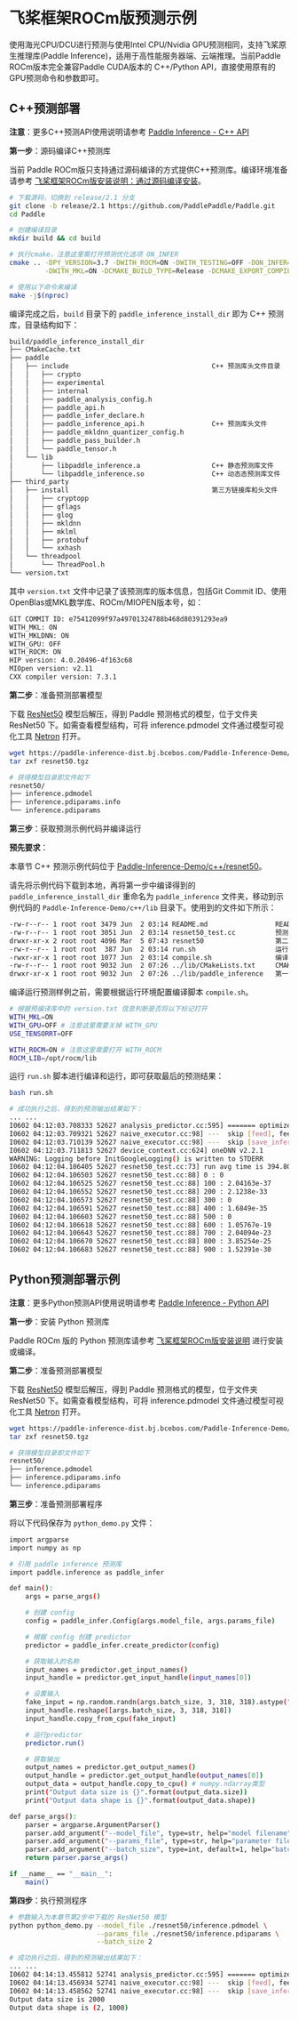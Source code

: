 # 飞桨框架ROCm版预测示例

使用海光CPU/DCU进行预测与使用Intel CPU/Nvidia GPU预测相同，支持飞桨原生推理库(Paddle Inference)，适用于高性能服务器端、云端推理。当前Paddle ROCm版本完全兼容Paddle CUDA版本的 C++/Python API，直接使用原有的GPU预测命令和参数即可。

## C++预测部署

**注意**：更多C++预测API使用说明请参考 [Paddle Inference - C++ API](https://paddle-inference.readthedocs.io/en/latest/api_reference/cxx_api_index.html)

**第一步**：源码编译C++预测库

当前 Paddle ROCm版只支持通过源码编译的方式提供C++预测库。编译环境准备请参考 [飞桨框架ROCm版安装说明：通过源码编译安装](./paddle_install_cn.html)。

```bash
# 下载源码，切换到 release/2.1 分支
git clone -b release/2.1 https://github.com/PaddlePaddle/Paddle.git
cd Paddle

# 创建编译目录
mkdir build && cd build

# 执行cmake，注意这里需打开预测优化选项 ON_INFER
cmake .. -DPY_VERSION=3.7 -DWITH_ROCM=ON -DWITH_TESTING=OFF -DON_INFER=ON \
         -DWITH_MKL=ON -DCMAKE_BUILD_TYPE=Release -DCMAKE_EXPORT_COMPILE_COMMANDS=ON

# 使用以下命令来编译
make -j$(nproc)
```

编译完成之后，`build` 目录下的 `paddle_inference_install_dir` 即为 C++ 预测库，目录结构如下：

```bash
build/paddle_inference_install_dir
├── CMakeCache.txt
├── paddle
│   ├── include                                    C++ 预测库头文件目录
│   │   ├── crypto
│   │   ├── experimental
│   │   ├── internal
│   │   ├── paddle_analysis_config.h
│   │   ├── paddle_api.h
│   │   ├── paddle_infer_declare.h
│   │   ├── paddle_inference_api.h                 C++ 预测库头文件
│   │   ├── paddle_mkldnn_quantizer_config.h
│   │   ├── paddle_pass_builder.h
│   │   └── paddle_tensor.h
│   └── lib
│       ├── libpaddle_inference.a                  C++ 静态预测库文件
│       └── libpaddle_inference.so                 C++ 动态态预测库文件
├── third_party
│   ├── install                                    第三方链接库和头文件
│   │   ├── cryptopp
│   │   ├── gflags
│   │   ├── glog
│   │   ├── mkldnn
│   │   ├── mklml
│   │   ├── protobuf
│   │   └── xxhash
│   └── threadpool
│       └── ThreadPool.h
└── version.txt
```

其中 `version.txt` 文件中记录了该预测库的版本信息，包括Git Commit ID、使用OpenBlas或MKL数学库、ROCm/MIOPEN版本号，如：

```bash
GIT COMMIT ID: e75412099f97a49701324788b468d80391293ea9
WITH_MKL: ON
WITH_MKLDNN: ON
WITH_GPU: OFF
WITH_ROCM: ON
HIP version: 4.0.20496-4f163c68
MIOpen version: v2.11
CXX compiler version: 7.3.1
```

**第二步**：准备预测部署模型

下载 [ResNet50](https://paddle-inference-dist.bj.bcebos.com/Paddle-Inference-Demo/resnet50.tgz) 模型后解压，得到 Paddle 预测格式的模型，位于文件夹 ResNet50 下。如需查看模型结构，可将 inference.pdmodel 文件通过模型可视化工具 [Netron](https://netron.app/) 打开。

```bash
wget https://paddle-inference-dist.bj.bcebos.com/Paddle-Inference-Demo/resnet50.tgz
tar zxf resnet50.tgz

# 获得模型目录即文件如下
resnet50/
├── inference.pdmodel
├── inference.pdiparams.info
└── inference.pdiparams
```

**第三步**：获取预测示例代码并编译运行

**预先要求**：

本章节 C++ 预测示例代码位于 [Paddle-Inference-Demo/c++/resnet50](https://github.com/PaddlePaddle/Paddle-Inference-Demo/tree/master/c++/resnet50)。

请先将示例代码下载到本地，再将第一步中编译得到的 `paddle_inference_install_dir` 重命名为 `paddle_inference` 文件夹，移动到示例代码的 `Paddle-Inference-Demo/c++/lib` 目录下。使用到的文件如下所示：

```bash
-rw-r--r-- 1 root root 3479 Jun  2 03:14 README.md                 README 说明
-rw-r--r-- 1 root root 3051 Jun  2 03:14 resnet50_test.cc          预测 C++ 源码程序
drwxr-xr-x 2 root root 4096 Mar  5 07:43 resnet50                  第二步中下载并解压的预测部署模型文件夹
-rw-r--r-- 1 root root  387 Jun  2 03:14 run.sh                    运行脚本
-rwxr-xr-x 1 root root 1077 Jun  2 03:14 compile.sh                编译脚本
-rw-r--r-- 1 root root 9032 Jun  2 07:26 ../lib/CMakeLists.txt     CMAKE 文件
drwxr-xr-x 1 root root 9032 Jun  2 07:26 ../lib/paddle_inference   第一步编译的到的 Paddle Infernece C++ 预测库文件夹
```

编译运行预测样例之前，需要根据运行环境配置编译脚本 `compile.sh`。

```bash
# 根据预编译库中的 version.txt 信息判断是否将以下标记打开
WITH_MKL=ON  
WITH_GPU=OFF # 注意这里需要关掉 WITH_GPU
USE_TENSORRT=OFF

WITH_ROCM=ON # 注意这里需要打开 WITH_ROCM
ROCM_LIB=/opt/rocm/lib
```

运行 `run.sh` 脚本进行编译和运行，即可获取最后的预测结果：

```bash
bash run.sh

# 成功执行之后，得到的预测输出结果如下：
... ...
I0602 04:12:03.708333 52627 analysis_predictor.cc:595] ======= optimize end =======
I0602 04:12:03.709321 52627 naive_executor.cc:98] ---  skip [feed], feed -> inputs
I0602 04:12:03.710139 52627 naive_executor.cc:98] ---  skip [save_infer_model/scale_0.tmp_1], fetch -> fetch
I0602 04:12:03.711813 52627 device_context.cc:624] oneDNN v2.2.1
WARNING: Logging before InitGoogleLogging() is written to STDERR
I0602 04:12:04.106405 52627 resnet50_test.cc:73] run avg time is 394.801 ms
I0602 04:12:04.106503 52627 resnet50_test.cc:88] 0 : 0
I0602 04:12:04.106525 52627 resnet50_test.cc:88] 100 : 2.04163e-37
I0602 04:12:04.106552 52627 resnet50_test.cc:88] 200 : 2.1238e-33
I0602 04:12:04.106573 52627 resnet50_test.cc:88] 300 : 0
I0602 04:12:04.106591 52627 resnet50_test.cc:88] 400 : 1.6849e-35
I0602 04:12:04.106603 52627 resnet50_test.cc:88] 500 : 0
I0602 04:12:04.106618 52627 resnet50_test.cc:88] 600 : 1.05767e-19
I0602 04:12:04.106643 52627 resnet50_test.cc:88] 700 : 2.04094e-23
I0602 04:12:04.106670 52627 resnet50_test.cc:88] 800 : 3.85254e-25
I0602 04:12:04.106683 52627 resnet50_test.cc:88] 900 : 1.52391e-30
```

## Python预测部署示例

**注意**：更多Python预测API使用说明请参考 [Paddle Inference - Python API](https://paddle-inference.readthedocs.io/en/latest/api_reference/python_api_index.html)

**第一步**：安装 Python 预测库

Paddle ROCm 版的 Python 预测库请参考 [飞桨框架ROCm版安装说明](./paddle_install_cn.html) 进行安装或编译。

**第二步**：准备预测部署模型

下载 [ResNet50](https://paddle-inference-dist.bj.bcebos.com/Paddle-Inference-Demo/resnet50.tgz) 模型后解压，得到 Paddle 预测格式的模型，位于文件夹 ResNet50 下。如需查看模型结构，可将 inference.pdmodel 文件通过模型可视化工具 [Netron](https://netron.app/) 打开。

```bash
wget https://paddle-inference-dist.bj.bcebos.com/Paddle-Inference-Demo/resnet50.tgz
tar zxf resnet50.tgz

# 获得模型目录即文件如下
resnet50/
├── inference.pdmodel
├── inference.pdiparams.info
└── inference.pdiparams
```

**第三步**：准备预测部署程序

将以下代码保存为 `python_demo.py` 文件：

```bash
import argparse
import numpy as np

# 引用 paddle inference 预测库
import paddle.inference as paddle_infer

def main():
    args = parse_args()

    # 创建 config
    config = paddle_infer.Config(args.model_file, args.params_file)

    # 根据 config 创建 predictor
    predictor = paddle_infer.create_predictor(config)

    # 获取输入的名称
    input_names = predictor.get_input_names()
    input_handle = predictor.get_input_handle(input_names[0])

    # 设置输入
    fake_input = np.random.randn(args.batch_size, 3, 318, 318).astype("float32")
    input_handle.reshape([args.batch_size, 3, 318, 318])
    input_handle.copy_from_cpu(fake_input)

    # 运行predictor
    predictor.run()

    # 获取输出
    output_names = predictor.get_output_names()
    output_handle = predictor.get_output_handle(output_names[0])
    output_data = output_handle.copy_to_cpu() # numpy.ndarray类型
    print("Output data size is {}".format(output_data.size))
    print("Output data shape is {}".format(output_data.shape))

def parse_args():
    parser = argparse.ArgumentParser()
    parser.add_argument("--model_file", type=str, help="model filename")
    parser.add_argument("--params_file", type=str, help="parameter filename")
    parser.add_argument("--batch_size", type=int, default=1, help="batch size")
    return parser.parse_args()

if __name__ == "__main__":
    main()
```

**第四步**：执行预测程序

```bash
# 参数输入为本章节第2步中下载的 ResNet50 模型
python python_demo.py --model_file ./resnet50/inference.pdmodel \
                      --params_file ./resnet50/inference.pdiparams \
                      --batch_size 2

# 成功执行之后，得到的预测输出结果如下：
... ...
I0602 04:14:13.455812 52741 analysis_predictor.cc:595] ======= optimize end =======
I0602 04:14:13.456934 52741 naive_executor.cc:98] ---  skip [feed], feed -> inputs
I0602 04:14:13.458562 52741 naive_executor.cc:98] ---  skip [save_infer_model/scale_0.tmp_1], fetch -> fetch
Output data size is 2000
Output data shape is (2, 1000)
```
